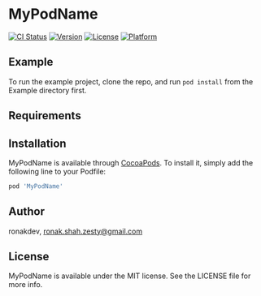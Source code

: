 # MyPodName

[![CI Status](https://img.shields.io/travis/ronakdev/MyPodName.svg?style=flat)](https://travis-ci.org/ronakdev/MyPodName)
[![Version](https://img.shields.io/cocoapods/v/MyPodName.svg?style=flat)](https://cocoapods.org/pods/MyPodName)
[![License](https://img.shields.io/cocoapods/l/MyPodName.svg?style=flat)](https://cocoapods.org/pods/MyPodName)
[![Platform](https://img.shields.io/cocoapods/p/MyPodName.svg?style=flat)](https://cocoapods.org/pods/MyPodName)

## Example

To run the example project, clone the repo, and run `pod install` from the Example directory first.

## Requirements

## Installation

MyPodName is available through [CocoaPods](https://cocoapods.org). To install
it, simply add the following line to your Podfile:

```ruby
pod 'MyPodName'
```

## Author

ronakdev, ronak.shah.zesty@gmail.com

## License

MyPodName is available under the MIT license. See the LICENSE file for more info.
